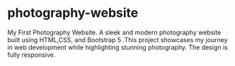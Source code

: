 # photography-website
My First Photography Website. A sleek and modern photography website built using HTML,CSS, and Bootstrap 5 .This project showcases my journey in web development while highlighting stunning photography. The design is fully responsive.

